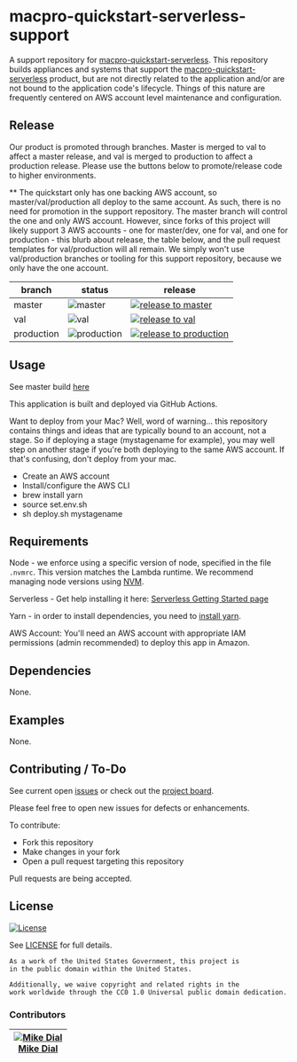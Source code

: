 # macpro-quickstart-serverless-support

<!-- Add badges later -->
<!-- ![Build](https://github.com/CMSgov/macpro-quickstart-serverless-support/workflows/Deploy/badge.svg?branch=master) [![Maintainability](https://api.codeclimate.com/v1/badges/1449ad929006f559756b/maintainability)](https://codeclimate.com/github/CMSgov/macpro-quickstart-serverless-support/maintainability) [![CodeQL](https://github.com/CMSgov/macpro-quickstart-serverless-support/actions/workflows/codeql-analysis.yml/badge.svg?branch=master)](https://github.com/CMSgov/macpro-quickstart-serverless-support/actions/workflows/codeql-analysis.yml) [![Dependabot](https://badgen.net/badge/Dependabot/enabled/green?icon=dependabot)](https://dependabot.com/) [![code style: prettier](https://img.shields.io/badge/code_style-prettier-ff69b4.svg?style=flat-square)](https://github.com/prettier/prettier) [![Test Coverage](https://api.codeclimate.com/v1/badges/1449ad929006f559756b/test_coverage)](https://codeclimate.com/github/CMSgov/macpro-quickstart-serverless-support/test_coverage) -->

A support repository for [macpro-quickstart-serverless](https://github.com/cmsgov/macpro-quickstart-serverless). This repository builds appliances and systems that support the [macpro-quickstart-serverless](https://github.com/cmsgov/macpro-quickstart-serverless) product, but are not directly related to the application and/or are not bound to the application code's lifecycle. Things of this nature are frequently centered on AWS account level maintenance and configuration.

## Release

Our product is promoted through branches. Master is merged to val to affect a master release, and val is merged to production to affect a production release. Please use the buttons below to promote/release code to higher environments.<br />

\*\* The quickstart only has one backing AWS account, so master/val/production all deploy to the same account. As such, there is no need for promotion in the support repository. The master branch will control the one and only AWS account. However, since forks of this project will likely support 3 AWS accounts - one for master/dev, one for val, and one for production - this blurb about release, the table below, and the pull request templates for val/production will all remain. We simply won't use val/production branches or tooling for this support repository, because we only have the one account.

| branch     | status                                                                                                                     | release                                                                                                                                                                                                                                                           |
| ---------- | -------------------------------------------------------------------------------------------------------------------------- | ----------------------------------------------------------------------------------------------------------------------------------------------------------------------------------------------------------------------------------------------------------------- |
| master     | ![master](https://github.com/CMSgov/macpro-quickstart-serverless/workflows/Deploy/badge.svg?branch=master)                 | [![release to master](https://img.shields.io/badge/-Create%20PR-blue.svg)](https://github.com/CMSgov/macpro-quickstart-serverless-support/compare?quick_pull=1)                                                                                                   |
| val        | ![val](https://github.com/CMSgov/macpro-quickstart-serverless-support/workflows/Deploy/badge.svg?branch=val)               | [![release to val](https://img.shields.io/badge/-Create%20PR-blue.svg)](https://github.com/CMSgov/macpro-quickstart-serverless-support/compare/val...master?quick_pull=1&template=PULL_REQUEST_TEMPLATE.val.md&title=Release%20to%20Val)                          |
| production | ![production](https://github.com/CMSgov/macpro-quickstart-serverless-support/workflows/Deploy/badge.svg?branch=production) | [![release to production](https://img.shields.io/badge/-Create%20PR-blue.svg)](https://github.com/CMSgov/macpro-quickstart-serverless-support/compare/production...val?quick_pull=1&template=PULL_REQUEST_TEMPLATE.production.md&title=Release%20to%20Production) |

## Usage

See master build [here](https://github.com/CMSgov/macpro-quickstart-serverless-support/actions?query=branch%3Amaster)

This application is built and deployed via GitHub Actions.

Want to deploy from your Mac? Well, word of warning... this repository contains things and ideas that are typically bound to an account, not a stage. So if deploying a stage (mystagename for example), you may well step on another stage if you're both deploying to the same AWS account. If that's confusing, don't deploy from your mac.

- Create an AWS account
- Install/configure the AWS CLI
- brew install yarn
- source set.env.sh
- sh deploy.sh mystagename

## Requirements

Node - we enforce using a specific version of node, specified in the file `.nvmrc`. This version matches the Lambda runtime. We recommend managing node versions using [NVM](https://github.com/nvm-sh/nvm#installing-and-updating).

Serverless - Get help installing it here: [Serverless Getting Started page](https://www.serverless.com/framework/docs/providers/aws/guide/installation/)

Yarn - in order to install dependencies, you need to [install yarn](https://classic.yarnpkg.com/en/docs/install/).

AWS Account: You'll need an AWS account with appropriate IAM permissions (admin recommended) to deploy this app in Amazon.

## Dependencies

None.

## Examples

None.

## Contributing / To-Do

See current open [issues](https://github.com/CMSgov/macpro-quickstart-serverless-support/issues) or check out the [project board](https://github.com/CMSgov/macpro-quickstart-serverless-support/projects/1).

Please feel free to open new issues for defects or enhancements.

To contribute:

- Fork this repository
- Make changes in your fork
- Open a pull request targeting this repository

Pull requests are being accepted.

## License

[![License](https://img.shields.io/badge/License-CC0--1.0--Universal-blue.svg)](https://creativecommons.org/publicdomain/zero/1.0/legalcode)

See [LICENSE](LICENSE.md) for full details.

```text
As a work of the United States Government, this project is
in the public domain within the United States.

Additionally, we waive copyright and related rights in the
work worldwide through the CC0 1.0 Universal public domain dedication.
```

### Contributors

| [![Mike Dial][dial_avatar]][dial_homepage]<br/>[Mike Dial][dial_homepage] |
| ------------------------------------------------------------------------- |

[dial_homepage]: https://github.com/mdial89f
[dial_avatar]: https://avatars.githubusercontent.com/mdial89f?size=150
